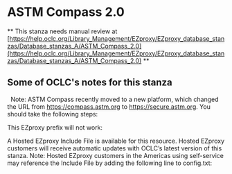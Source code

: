 # ASTM Compass 2.0
** This stanza needs manual review at [https://help.oclc.org/Library_Management/EZproxy/EZproxy_database_stanzas/Database_stanzas_A/ASTM_Compass_2.0](https://help.oclc.org/Library_Management/EZproxy/EZproxy_database_stanzas/Database_stanzas_A/ASTM_Compass_2.0) **

## Some of OCLC's notes for this stanza

&nbsp; Note: ASTM Compass recently moved to a new platform, which changed the URL from https://compass.astm.org to https://secure.astm.org. You should take the following steps:

This EZproxy prefix will not work:&nbsp;

A Hosted EZproxy Include File is available for this resource. Hosted EZproxy customers will receive automatic updates with OCLC&rsquo;s latest version of this stanza. Note: Hosted EZproxy customers in the Americas using self-service may reference the Include File by adding the following line to config.txt:

&nbsp;
